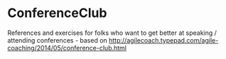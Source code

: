 ConferenceClub
==============

References and exercises for folks who want to get better at speaking / attending conferences - based on http://agilecoach.typepad.com/agile-coaching/2014/05/conference-club.html
